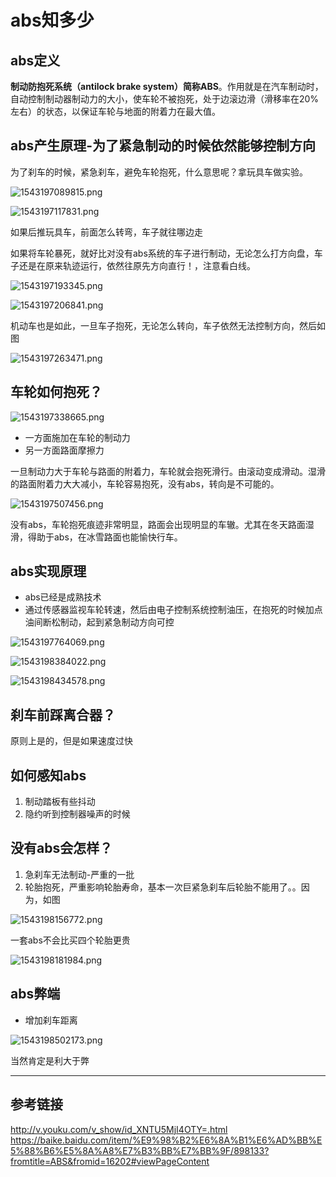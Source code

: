 # abs知多少

## abs定义

**制动防抱死系统（antilock brake system）简称ABS**。作用就是在汽车制动时，自动控制制动器制动力的大小，使车轮不被抱死，处于边滚边滑（滑移率在20%左右）的状态，以保证车轮与地面的附着力在最大值。

## abs产生原理-为了紧急制动的时候依然能够控制方向

为了刹车的时候，紧急刹车，避免车轮抱死，什么意思呢？拿玩具车做实验。

![1543197089815.png](image/1543197089815.png)

![1543197117831.png](image/1543197117831.png)

如果后推玩具车，前面怎么转弯，车子就往哪边走

如果将车轮暴死，就好比对没有abs系统的车子进行制动，无论怎么打方向盘，车子还是在原来轨迹运行，依然往原先方向直行！，注意看白线。

![1543197193345.png](image/1543197193345.png)

![1543197206841.png](image/1543197206841.png)

机动车也是如此，一旦车子抱死，无论怎么转向，车子依然无法控制方向，然后如图

![1543197263471.png](image/1543197263471.png)

## 车轮如何抱死？

![1543197338665.png](image/1543197338665.png)

* 一方面施加在车轮的制动力
* 另一方面路面摩擦力

一旦制动力大于车轮与路面的附着力，车轮就会抱死滑行。由滚动变成滑动。湿滑的路面附着力大大减小，车轮容易抱死，没有abs，转向是不可能的。

![1543197507456.png](image/1543197507456.png)

没有abs，车轮抱死痕迹非常明显，路面会出现明显的车辙。尤其在冬天路面湿滑，得助于abs，在冰雪路面也能愉快行车。




## abs实现原理

* abs已经是成熟技术
* 通过传感器监视车轮转速，然后由电子控制系统控制油压，在抱死的时候加点油间断松制动，起到紧急制动方向可控

![1543197764069.png](image/1543197764069.png)

![1543198384022.png](image/1543198384022.png)

![1543198434578.png](image/1543198434578.png)



## 刹车前踩离合器？

原则上是的，但是如果速度过快

## 如何感知abs

1. 制动踏板有些抖动
2. 隐约听到控制器噪声的时候

## 没有abs会怎样？


1. 急刹车无法制动-严重的一批
2. 轮胎抱死，严重影响轮胎寿命，基本一次巨紧急刹车后轮胎不能用了。。因为，如图

![1543198156772.png](image/1543198156772.png)

一套abs不会比买四个轮胎更贵

![1543198181984.png](image/1543198181984.png)


## abs弊端

* 增加刹车距离

![1543198502173.png](image/1543198502173.png)

当然肯定是利大于弊



---

## 参考链接

<http://v.youku.com/v_show/id_XNTU5MjI4OTY=.html>
<https://baike.baidu.com/item/%E9%98%B2%E6%8A%B1%E6%AD%BB%E5%88%B6%E5%8A%A8%E7%B3%BB%E7%BB%9F/898133?fromtitle=ABS&fromid=16202#viewPageContent>
